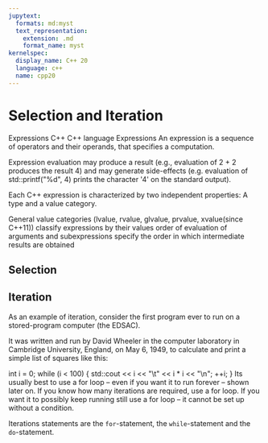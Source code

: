```yaml
---
jupytext:
  formats: md:myst
  text_representation:
    extension: .md
    format_name: myst
kernelspec:
  display_name: C++ 20
  language: c++
  name: cpp20
---
```


# Selection and Iteration


Expressions
 C++ C++ language Expressions 
An expression is a sequence of operators and their operands, that specifies a computation.

Expression evaluation may produce a result (e.g., evaluation of 2 + 2 produces the result 4) and may generate side-effects (e.g. evaluation of std::printf("%d", 4) prints the character '4' on the standard output).

Each C++ expression is characterized by two independent properties: A type and a value category.

General
value categories (lvalue, rvalue, glvalue, prvalue, xvalue(since C++11)) classify expressions by their values
order of evaluation of arguments and subexpressions specify the order in which intermediate results are obtained



## Selection



## Iteration

As an example of iteration, consider the first program ever to run on a stored-program computer (the EDSAC). 

It was written and run by David Wheeler in the computer laboratory in Cambridge University, England, on May 6, 1949, to calculate and print a simple list of squares like this:

int i = 0;
while (i < 100) {
std::cout << i << "\t" << i * i << "\n";
++i;
}
Its usually best to use a for loop – even if you want it to run forever – shown later on. If you know how many iterations are required, use a for loop. If you want it to possibly keep running still use a for loop – it cannot be set up without a condition.


Iterations statements are the `for`-statement, the `while`-statement and the `do`-statement.
